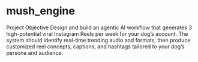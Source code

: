 # mush_engine
Project Objective  Design and build an agentic AI workflow that generates 3 high-potential viral Instagram Reels per week for your dog’s account. The system should identify real-time trending audio and formats, then produce customized reel concepts, captions, and hashtags tailored to your dog’s persona and audience.
